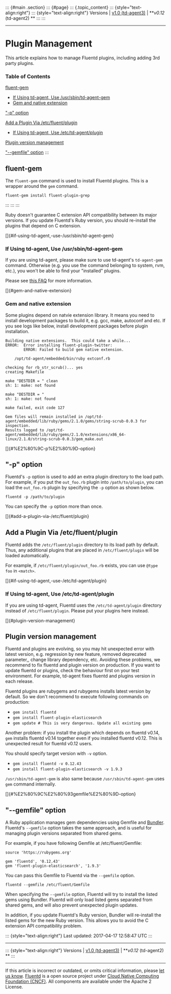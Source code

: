 ::: {#main .section}
::: {#page}
::: {.topic_content}
::: {style="text-align:right"}
::: {style="text-align:right"}
Versions \| [v1.0 (td-agent3)](/v1.0/articles/plugin-management) \|
***v0.12* (td-agent2) **
:::
:::

------------------------------------------------------------------------

Plugin Management
=================

This article explains how to manage Fluentd plugins, including adding
3rd party plugins.


### Table of Contents

[fluent-gem](#fluent-gem)

-   [If Using td-agent, Use
    /usr/sbin/td-agent-gem](#if-using-td-agent,-use-/usr/sbin/td-agent-gem)
-   [Gem and native extension](#gem-and-native-extension)

["-p" option](#%E2%80%9C-p%E2%80%9D-option)

[Add a Plugin Via
/etc/fluent/plugin](#add-a-plugin-via-/etc/fluent/plugin)

-   [If Using td-agent, Use
    /etc/td-agent/plugin](#if-using-td-agent,-use-/etc/td-agent/plugin)

[Plugin version management](#plugin-version-management)

["--gemfile" option](#%E2%80%9C%E2%80%93gemfile%E2%80%9D-option)
:::

fluent-gem
----------

The `fluent-gem` command is used to install Fluentd plugins. This is a
wrapper around the `gem` command.

``` {.CodeRay}
fluent-gem install fluent-plugin-grep
```
:::
:::
:::

Ruby doesn\'t guarantee C extension API compatibility between its major
versions. If you update Fluentd\'s Ruby version, you should re-install
the plugins that depend on C extension.

[]{#if-using-td-agent,-use-/usr/sbin/td-agent-gem}

### If Using td-agent, Use /usr/sbin/td-agent-gem

If you are using td-agent, please make sure to use td-agent's
`td-agent-gem` command. Otherwise (e.g. you use the command belonging to
system, rvm, etc.), you won't be able to find your "installed" plugins.

Please see [this
FAQ](/articles/faq#i-installed-td-agent-and-want-to-add-custom-plugins-how-do-i-do-it)
for more information.

[]{#gem-and-native-extension}

### Gem and native extension

Some plugins depend on natvie extension library. It means you need to
install development packages to build it, e.g. gcc, make, autoconf and
etc. If you see logs like below, install development packages before
plugin installation.

``` {.CodeRay}
Building native extensions.  This could take a while...
ERROR:  Error installing fluent-plugin-twitter:
        ERROR: Failed to build gem native extension.

    /opt/td-agent/embedded/bin/ruby extconf.rb

checking for rb_str_scrub()... yes
creating Makefile

make "DESTDIR = " clean
sh: 1: make: not found

make "DESTDIR = "
sh: 1: make: not found

make failed, exit code 127

Gem files will remain installed in /opt/td-agent/embedded/lib/ruby/gems/2.1.0/gems/string-scrub-0.0.3 for inspection.
Results logged to /opt/td-agent/embedded/lib/ruby/gems/2.1.0/extensions/x86_64-linux/2.1.0/string-scrub-0.0.3/gem_make.out
```

[]{#%E2%80%9C-p%E2%80%9D-option}

"-p" option
-----------

Fluentd's `-p` option is used to add an extra plugin directory to the
load path. For example, if you put the `out_foo.rb` plugin into
`/path/to/plugin`, you can load the `out_foo.rb` plugin by specifying
the `-p` option as shown below.

``` {.CodeRay}
fluentd -p /path/to/plugin
```

You can specify the `-p` option more than once.

[]{#add-a-plugin-via-/etc/fluent/plugin}

Add a Plugin Via /etc/fluent/plugin
-----------------------------------

Fluentd adds the `/etc/fluent/plugin` directory to its load path by
default. Thus, any additional plugins that are placed in
`/etc/fluent/plugin` will be loaded automatically.

For example, if `/etc/fluent/plugin/out_foo.rb` exists, you can use
`@type foo` in `<match>`.

[]{#if-using-td-agent,-use-/etc/td-agent/plugin}

### If Using td-agent, Use /etc/td-agent/plugin

If you are using td-agent, Fluentd uses the `/etc/td-agent/plugin`
directory instead of `/etc/fluent/plugin`. Please put your plugins here
instead.

[]{#plugin-version-management}

Plugin version management
-------------------------

Fluentd and plugins are evolving, so you may hit unexpected error with
latest version, e.g. regression by new feature, removed deprecated
parameter,, change library dependency, etc. Avoiding these problems, we
recommend to fix fluentd and plugin version on production. If you want
to update fluentd or plugins, check the behaviour first on your test
environment. For example, td-agent fixes fluentd and plugins version in
each release.

Fluentd plugins are rubygems and rubygems installs latest version by
default. So we don't recommend to execute following commands on
production:

-   `gem install fluentd`
-   `gem install fluent-plugin-elasticsearch`
-   `gem update # This is very dangerous. Update all existing gems`

Another problem: if you install the plugin which depends on fluentd
v0.14, `gem` installs fluentd v0.14 together even if you installed
fluentd v0.12. This is unexpected result for fluentd v0.12 users.

You should specify target version with `-v` option.

-   `gem install fluentd -v 0.12.43`
-   `gem install fluent-plugin-elasticsearch -v 1.9.3`

`/usr/sbin/td-agent-gem` is also same because `/usr/sbin/td-agent-gem`
uses `gem` command internally.

[]{#%E2%80%9C%E2%80%93gemfile%E2%80%9D-option}

"--gemfile" option
------------------

A Ruby application manages gem dependencies using Gemfile and
[Bundler](http://bundler.io/). Fluentd's `--gemfile` option takes the
same approach, and is useful for managing plugin versions separated from
shared gems.

For example, if you have following Gemfile at /etc/fluent/Gemfile:

``` {.CodeRay}
source 'https://rubygems.org'

gem 'fluentd', '0.12.43'
gem 'fluent-plugin-elasticsearch', '1.9.3'
```

You can pass this Gemfile to Fluentd via the `--gemfile` option.

``` {.CodeRay}
fluentd --gemfile /etc/fluent/Gemfile
```

When specifying the `--gemfile` option, Fluentd will try to install the
listed gems using Bundler. Fluentd will only load listed gems separated
from shared gems, and will also prevent unexpected plugin updates.

In addition, if you update Fluentd's Ruby version, Bundler will
re-install the listed gems for the new Ruby version. This allows you to
avoid the C extension API compatibility problem.

::: {style="text-align:right"}
Last updated: 2017-04-17 12:58:47 UTC
:::

------------------------------------------------------------------------

::: {style="text-align:right"}
Versions \| [v1.0 (td-agent3)](/v1.0/articles/plugin-management) \|
***v0.12* (td-agent2) **
:::

------------------------------------------------------------------------

If this article is incorrect or outdated, or omits critical information,
please [let us
know](https://github.com/fluent/fluentd-docs/issues?state=open).
[Fluentd](http://www.fluentd.org/) is a open source project under [Cloud
Native Computing Foundation (CNCF)](https://cncf.io/). All components
are available under the Apache 2 License.
